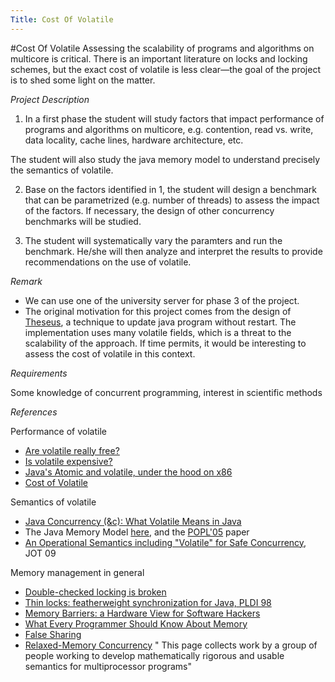 ```yaml
---
Title: Cost Of Volatile
---
```

#Cost Of Volatile
Assessing the scalability of programs and algorithms on multicore is critical. There is an important literature on locks and locking schemes, but the exact cost of volatile is less clear&mdash;the goal of the project is to shed some light on the matter.

*Project Description*

1. In a first phase the student will study factors that impact performance of programs and algorithms on multicore, e.g. contention, read vs. write, data locality, cache lines, hardware architecture, etc. 

The student will also study the java memory model to understand precisely the semantics of volatile. 

2. Base on the factors identified in 1, the student will design a benchmark that can be parametrized (e.g. number of threads) to assess the impact of the factors. If necessary, the design of other concurrency benchmarks will be studied.

3. The student will systematically vary the paramters and run the benchmark. He/she will then analyze and interpret the results to provide recommendations on the use of volatile. 

*Remark*


-  We can use one of the university server for phase 3 of the project. 
-  The original motivation for this project comes from the design of [Theseus](/research/Theseus), a technique to update java program without restart. The implementation uses many volatile fields, which is a threat to the scalability of the approach. If time permits, it would be interesting to assess the cost of volatile in this context. 

*Requirements*

Some knowledge of concurrent programming, interest in scientific methods

*References*

Performance of volatile


-  [Are volatile really free?](http://brooker.co.za/blog/2012/09/10/volatile.html)
-  [Is volatile expensive? ](http://stackoverflow.com/questions/4633866/is-volatile-expensive)
-  [Java's Atomic and volatile, under the hood on x86](http://brooker.co.za/blog/2012/11/13/increment.html)
-  [Cost of Volatile](http://beautynbits.blogspot.ch/2012/11/the-cost-of-volatile.html)

Semantics of volatile


-  [Java Concurrency (&c): What Volatile Means in Java](http://jeremymanson.blogspot.com/2008/11/what-volatile-means-in-java.html)
-  The Java Memory Model [here](http://www.cs.umd.edu/~pugh/java/memoryModel/), and the [POPL'05](http://dl.acm.org/citation.cfm?id=1040305.1040336) paper
-  [An Operational Semantics including "Volatile" for Safe Concurrency](http://www.cs.uwm.edu/~boyland/papers/simple-concur.pdf), JOT 09

Memory management in general


-  [Double-checked locking is broken](http://www.cs.umd.edu/~pugh/java/memoryModel/DoubleCheckedLocking.html)
-  [Thin locks: featherweight synchronization for Java, PLDI 98](http://researcher.ibm.com/files/us-bacon/Bacon98ThinSlides.pdf)
-  [Memory Barriers: a Hardware View for Software Hackers](http://www.rdrop.com/users/paulmck/scalability/paper/whymb.2009.04.05a.pdf)
-  [What Every Programmer Should Know About Memory](http://www.akkadia.org/drepper/cpumemory.pdf)
-  [False Sharing](http://en.wikipedia.org/wiki/False_sharing)
-  [Relaxed-Memory Concurrency](http://www.cl.cam.ac.uk/~pes20/weakmemory/) " This page collects work by a group of people working to develop mathematically rigorous and usable semantics for multiprocessor programs"
